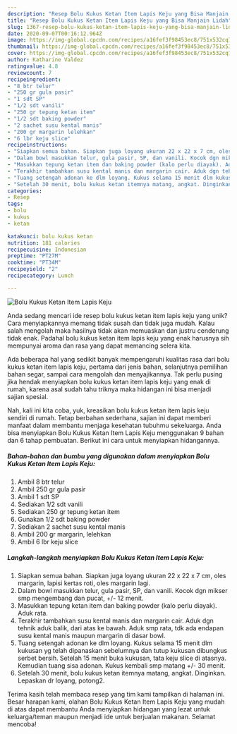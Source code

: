 ```yaml
---
description: "Resep Bolu Kukus Ketan Item Lapis Keju yang Bisa Manjain Lidah"
title: "Resep Bolu Kukus Ketan Item Lapis Keju yang Bisa Manjain Lidah"
slug: 1367-resep-bolu-kukus-ketan-item-lapis-keju-yang-bisa-manjain-lidah
date: 2020-09-07T00:16:12.964Z
image: https://img-global.cpcdn.com/recipes/a16fef3f98453ec8/751x532cq70/bolu-kukus-ketan-item-lapis-keju-foto-resep-utama.jpg
thumbnail: https://img-global.cpcdn.com/recipes/a16fef3f98453ec8/751x532cq70/bolu-kukus-ketan-item-lapis-keju-foto-resep-utama.jpg
cover: https://img-global.cpcdn.com/recipes/a16fef3f98453ec8/751x532cq70/bolu-kukus-ketan-item-lapis-keju-foto-resep-utama.jpg
author: Katharine Valdez
ratingvalue: 4.8
reviewcount: 7
recipeingredient:
- "8 btr telur"
- "250 gr gula pasir"
- "1 sdt SP"
- "1/2 sdt vanili"
- "250 gr tepung ketan item"
- "1/2 sdt baking powder"
- "2 sachet susu kental manis"
- "200 gr margarin lelehkan"
- "6 lbr keju slice"
recipeinstructions:
- "Siapkan semua bahan. Siapkan juga loyang ukuran 22 x 22 x 7 cm, oles margarin, lapisi kertas roti, oles margarin lagi."
- "Dalam bowl masukkan telur, gula pasir, SP, dan vanili. Kocok dgn mikser smp mengembang dan pucat, +/- 12 menit."
- "Masukkan tepung ketan item dan baking powder (kalo perlu diayak). Aduk rata."
- "Terakhir tambahkan susu kental manis dan margarin cair. Aduk dgn tehnik aduk balik, dari atas ke bawah. Aduk smp rata, tdk ada endapan susu kental manis maupun margarin di dasar bowl."
- "Tuang setengah adonan ke dlm loyang. Kukus selama 15 menit dlm kukusan yg telah dipanaskan sebelumnya dan tutup kukusan dibungkus serbet bersih. Setelah 15 menit buka kukusan, tata keju slice di atasnya. Kemudian tuang sisa adonan. Kukus kembali smp matang +/- 30 menit."
- "Setelah 30 menit, bolu kukus ketan itemnya matang, angkat. Dinginkan. Lepaskan dr loyang, potong2."
categories:
- Resep
tags:
- bolu
- kukus
- ketan

katakunci: bolu kukus ketan 
nutrition: 181 calories
recipecuisine: Indonesian
preptime: "PT27M"
cooktime: "PT34M"
recipeyield: "2"
recipecategory: Lunch

---
```



![Bolu Kukus Ketan Item Lapis Keju](https://img-global.cpcdn.com/recipes/a16fef3f98453ec8/751x532cq70/bolu-kukus-ketan-item-lapis-keju-foto-resep-utama.jpg)

Anda sedang mencari ide resep bolu kukus ketan item lapis keju yang unik? Cara menyiapkannya memang tidak susah dan tidak juga mudah. Kalau salah mengolah maka hasilnya tidak akan memuaskan dan justru cenderung tidak enak. Padahal bolu kukus ketan item lapis keju yang enak harusnya sih mempunyai aroma dan rasa yang dapat memancing selera kita.

Ada beberapa hal yang sedikit banyak mempengaruhi kualitas rasa dari bolu kukus ketan item lapis keju, pertama dari jenis bahan, selanjutnya pemilihan bahan segar, sampai cara mengolah dan menyajikannya. Tak perlu pusing jika hendak menyiapkan bolu kukus ketan item lapis keju yang enak di rumah, karena asal sudah tahu triknya maka hidangan ini bisa menjadi sajian spesial.




Nah, kali ini kita coba, yuk, kreasikan bolu kukus ketan item lapis keju sendiri di rumah. Tetap berbahan sederhana, sajian ini dapat memberi manfaat dalam membantu menjaga kesehatan tubuhmu sekeluarga. Anda bisa menyiapkan Bolu Kukus Ketan Item Lapis Keju menggunakan 9 bahan dan 6 tahap pembuatan. Berikut ini cara untuk menyiapkan hidangannya.

<!--inarticleads1-->

##### Bahan-bahan dan bumbu yang digunakan dalam menyiapkan Bolu Kukus Ketan Item Lapis Keju:

1. Ambil 8 btr telur
1. Ambil 250 gr gula pasir
1. Ambil 1 sdt SP
1. Sediakan 1/2 sdt vanili
1. Sediakan 250 gr tepung ketan item
1. Gunakan 1/2 sdt baking powder
1. Sediakan 2 sachet susu kental manis
1. Ambil 200 gr margarin, lelehkan
1. Ambil 6 lbr keju slice




<!--inarticleads2-->

##### Langkah-langkah menyiapkan Bolu Kukus Ketan Item Lapis Keju:

1. Siapkan semua bahan. Siapkan juga loyang ukuran 22 x 22 x 7 cm, oles margarin, lapisi kertas roti, oles margarin lagi.
1. Dalam bowl masukkan telur, gula pasir, SP, dan vanili. Kocok dgn mikser smp mengembang dan pucat, +/- 12 menit.
1. Masukkan tepung ketan item dan baking powder (kalo perlu diayak). Aduk rata.
1. Terakhir tambahkan susu kental manis dan margarin cair. Aduk dgn tehnik aduk balik, dari atas ke bawah. Aduk smp rata, tdk ada endapan susu kental manis maupun margarin di dasar bowl.
1. Tuang setengah adonan ke dlm loyang. Kukus selama 15 menit dlm kukusan yg telah dipanaskan sebelumnya dan tutup kukusan dibungkus serbet bersih. Setelah 15 menit buka kukusan, tata keju slice di atasnya. Kemudian tuang sisa adonan. Kukus kembali smp matang +/- 30 menit.
1. Setelah 30 menit, bolu kukus ketan itemnya matang, angkat. Dinginkan. Lepaskan dr loyang, potong2.




Terima kasih telah membaca resep yang tim kami tampilkan di halaman ini. Besar harapan kami, olahan Bolu Kukus Ketan Item Lapis Keju yang mudah di atas dapat membantu Anda menyiapkan hidangan yang lezat untuk keluarga/teman maupun menjadi ide untuk berjualan makanan. Selamat mencoba!

